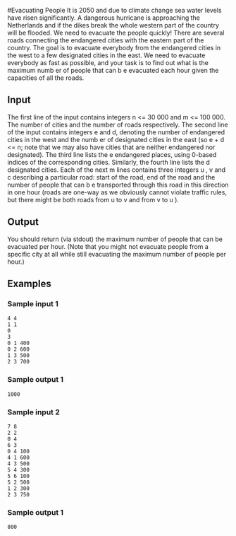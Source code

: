 #Evacuating People 
It is 2050 and due to climate change sea water levels have risen significantly. A dangerous hurricane is approaching the Netherlands and if the dikes break the whole western part of the country will be flooded. We need to evacuate the people quickly! There are several roads connecting the endangered cities with the eastern part of the country. The goal is to evacuate everybody from the endangered cities in the west to a few designated cities in the east. We need to evacuate everybody as fast as possible, and your task is to find out what is the maximum numb er of people that can b e evacuated each hour given the capacities of all the roads.

## Input
The first line of the input contains integers n <= 30 000 and m <= 100 000. The number of cities and the number of roads respectively. The second line of the input contains integers e and d, denoting the number of endangered cities in the west and the numb er of designated cities in the east (so e + d <= n; note that we may also have cities that are neither endangered nor designated). The third line lists the e endangered places, using 0-based indices of the corresponding cities. Similarly, the fourth line lists the d designated cities. Each of the next m lines contains three integers u , v and c describing a particular road: start of the road, end of the road and the number of people that can b e transported through this road in this direction in one hour (roads are one-way as we obviously cannot violate traffic rules, but there might be both roads from u to v and from v to u ).

## Output

You should return (via stdout) the maximum number of people that can be evacuated per hour. (Note that you might not evacuate people from a specific city at all while still evacuating the maximum number of people per hour.)

## Examples
### Sample input 1
```
4 4
1 1
0
3
0 1 400
0 2 600
1 3 500
2 3 700

```
### Sample output 1
```
1000
```
### Sample input 2
```
7 8
2 2
0 4
6 3
0 4 100
4 1 600
4 3 500
5 4 300
5 6 100
5 2 500
1 2 300
2 3 750
```

### Sample output 1
```
800
```